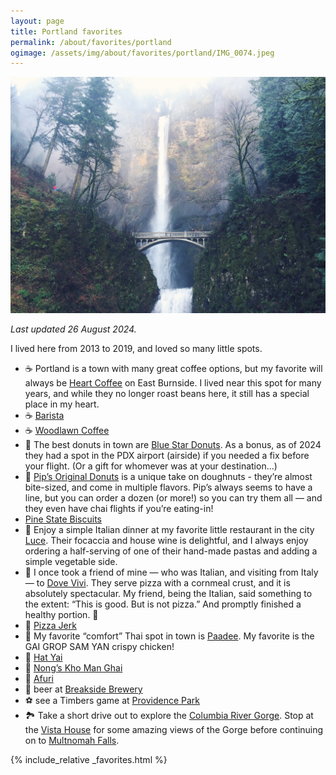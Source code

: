 ```yaml
---
layout: page
title: Portland favorites
permalink: /about/favorites/portland
ogimage: /assets/img/about/favorites/portland/IMG_0074.jpeg
---
```

![Multnomah Falls](/assets/img/about/favorites/portland/IMG_0074.jpeg)

_Last updated 26 August 2024._

I lived here from 2013 to 2019, and loved so many little spots.

- ☕️ Portland is a town with many great coffee options, but my favorite will always be [Heart Coffee](https://maps.apple.com/?address=2211%20E%20Burnside%20St,%20Portland,%20OR%2097214,%20United%20States&auid=9079577799699969003&ll=45.523004,-122.643193&lsp=9902&q=Heart) on East Burnside. I lived near this spot for many years, and while they no longer roast beans here, it still has a special place in my heart.
- ☕️ [Barista](https://maps.apple.com/?address=823%20NW%2023rd%20Ave,%20Portland,%20OR%2097210,%20United%20States&auid=11237019928319126106&ll=45.528774,-122.698830&lsp=9902&q=Barista)
- ☕️ [Woodlawn Coffee](https://maps.apple.com/?address=808%20NE%20Dekum%20St,%20Portland,%20OR%20%2097211,%20United%20States&auid=11270584199129585823&ll=45.571594,-122.657145&lsp=9902&q=Woodlawn%20Coffee%20and%20Pastry)
- 🍩 The best donuts in town are [Blue Star Donuts](https://maps.apple.com/?address=3325%20SE%20Division%20St,%20Unit%201,%20Portland,%20OR%20%2097202,%20United%20States&auid=11204161612495146037&ll=45.504885,-122.631127&lsp=9902&q=Blue%20Star%20Donuts). As a bonus, as of 2024 they had a spot in the PDX airport (airside) if you needed a fix before your flight. (Or a gift for whomever was at your destination...)
- 🍩 [Pip’s Original Donuts](https://maps.apple.com/?address=4759%20NE%20Fremont%20St,%20Portland,%20OR%20%2097213,%20United%20States&auid=6799778759693220062&ll=45.548448,-122.613848&lsp=9902&q=Pip's%20Original%20Doughnuts%20%26%20Chai) is a unique take on doughnuts - they’re almost bite-sized, and come in multiple flavors. Pip’s always seems to have a line, but you can order a dozen (or more!) so you can try them all — and they even have chai flights if you’re eating-in!
- [Pine State Biscuits](https://maps.apple.com/?address=2204%20NE%20Alberta%20St,%20Portland,%20OR%20%2097211,%20United%20States&auid=3174696719714096824&ll=45.558930,-122.642725&lsp=9902&q=Pine%20State%20Biscuits)
- 🍝 Enjoy a simple Italian dinner at my favorite little restaurant in the city [Luce](https://maps.apple.com/?address=2140%20E%20Burnside%20St,%20Portland,%20OR%20%2097214,%20United%20States&auid=18385022728770510638&ll=45.522652,-122.643614&lsp=9902&q=Luce). Their focaccia and house wine is delightful, and I always enjoy ordering a half-serving of one of their hand-made pastas and adding a simple vegetable side.
- 🍕 I once took a friend of mine — who was Italian, and visiting from Italy — to [Dove Vivi](https://maps.apple.com/?address=2727%20NE%20Glisan,%20Portland,%20OR%2097232,%20United%20States&auid=11626900885274609637&ll=45.526705,-122.637687&lsp=9902&q=Dove%20Vivi). They serve pizza with a cornmeal crust, and it is absolutely spectacular. My friend, being the Italian, said something to the extent: “This is good. But is not pizza.” And promptly finished a healthy portion. 🤣
- 🍕 [Pizza Jerk](https://maps.apple.com/?address=5028%20NE%2042nd%20Ave,%20Portland,%20OR%20%2097218,%20United%20States&auid=16410937448381942115&ll=45.559395,-122.620195&lsp=9902&q=Pizza%20Jerk)
- 🐓 My favorite “comfort” Thai spot in town is [Paadee](https://maps.apple.com/?address=6%20SE%2028th%20Ave,%20Portland,%20OR%20%2097214,%20United%20States&auid=7373440988096002642&ll=45.522695,-122.637111&lsp=9902&q=Paadee). My favorite is the GAI GROP SAM YAN crispy chicken!
- 🐓 [Hat Yai](https://maps.apple.com/?address=1605%20NE%20Killingsworth%20St,%20Portland,%20OR%20%2097211,%20United%20States&auid=16841132623740252116&ll=45.562884,-122.648964&lsp=9902&q=Hat%20Yai%20Restaurant)
- 🐓 [Nong’s Kho Man Ghai](https://maps.apple.com/?address=609%20SE%20Ankeny%20St,%20Unit%20C,%20Portland,%20OR%20%2097214,%20United%20States&auid=10074551116099932126&ll=45.522370,-122.659386&lsp=9902&q=Nong's%20Khao%20Man%20Gai)
- 🍜 [Afuri](https://maps.apple.com/?address=923%20SE%207th%20Ave,%20Portland,%20OR%20%2097214,%20United%20States&auid=6158893173613371304&ll=45.515974,-122.659044&lsp=9902&q=Afuri%20Izakaya)
- 🍻 beer at [Breakside Brewery](https://maps.apple.com/?address=820%20NE%20Dekum%20St,%20Portland,%20OR%2097211,%20United%20States&auid=23089384799060284&ll=45.571558,-122.656848&lsp=9902&q=Breakside%20Brewery)
- ⚽️ see a Timbers game at [Providence Park](https://maps.apple.com/?address=1844%20SW%20Morrison,%20Portland,%20OR%2097205,%20United%20States&auid=260646893140858031&ll=45.521511,-122.691804&lsp=9902&q=Providence%20Park)
- 🏞️ Take a short drive out to explore the [Columbia River Gorge](https://maps.apple.com/?address=902%20Wasco%20Ave,%20Unit%20200,%20Hood%20River,%20OR%2097031,%20United%20States&auid=17668512798426624431&ll=45.711582,-121.519845&lsp=9902&q=Columbia%20River%20Gorge%20National%20Scenic%20Area). Stop at the [Vista House](https://maps.apple.com/?address=40700%20Historic%20Columbia%20River%20Hwy,%20Corbett,%20OR%2097019,%20United%20States&auid=4560113308687690671&ll=45.539572,-122.244347&lsp=9902&q=Vista%20House) for some amazing views of the Gorge before continuing on to [Multnomah Falls](https://maps.apple.com/?address=53000%20E%20Historic%20Columbia%20River%20Hwy,%20Bridal%20Veil,%20OR%2097010,%20United%20States&auid=5339870131706337991&ll=45.575901,-122.115140&lsp=9902&q=Multnomah%20Falls).

{% include_relative _favorites.html %}